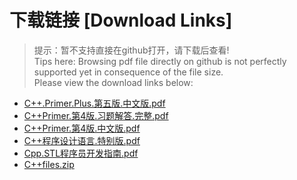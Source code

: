 # 下载链接 [Download Links]

> 提示：暂不支持直接在github打开，请下载后查看!<br>
> Tips here: Browsing pdf file directly on github is not perfectly supported yet in consequence of the file size. <br>
> Please view the download links below:

- [C++.Primer.Plus.第五版.中文版.pdf](https://raw.githubusercontent.com/johnnynode/ebook-c-plus-plus-primer/master/C++.Primer.Plus.第五版.中文版.pdf)
- [C++Primer.第4版.习题解答.完整.pdf](https://raw.githubusercontent.com/johnnynode/ebook-c-plus-plus-primer/master/C++Primer.第4版.习题解答.完整.pdf)
- [C++Primer.第4版.中文版.pdf](https://raw.githubusercontent.com/johnnynode/ebook-c-plus-plus-primer/master/C++Primer.第4版.中文版.pdf)
- [C++程序设计语言.特别版.pdf](https://raw.githubusercontent.com/johnnynode/ebook-c-plus-plus-primer/master/C++程序设计语言.特别版.pdf)
- [Cpp.STL程序员开发指南.pdf](https://raw.githubusercontent.com/johnnynode/ebook-c-plus-plus-primer/master/Cpp.STL程序员开发指南.pdf)
- [C++files.zip](https://raw.githubusercontent.com/johnnynode/ebook-c-plus-plus-primer/master/C++files.zip)
